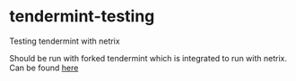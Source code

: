 # tendermint-testing
Testing tendermint with netrix

Should be run with forked tendermint which is integrated to run with netrix. Can be found [here](https://github.com/zeu5/tendermint/tree/pct-instrumentation)